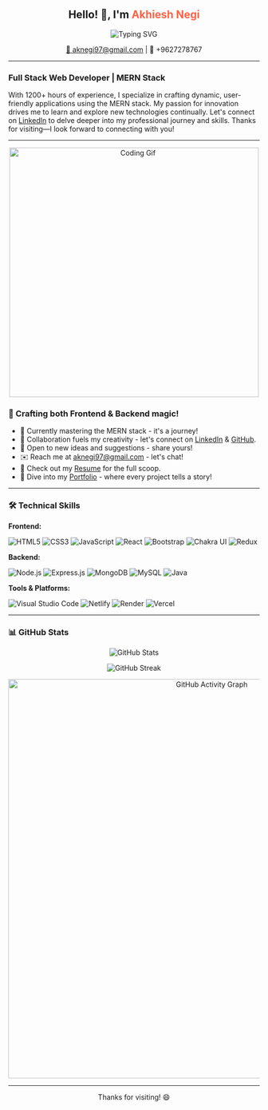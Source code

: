 <h2 align="center">Hello! 👋, I'm <span style="color:#FF6347;">Akhiesh Negi</span></h2>

<p align="center">
  <img src="https://readme-typing-svg.demolab.com?font=Fira+Code&weight=500&pause=1000&color=FF6347&center=true&vCenter=true&width=435&lines=Akhiesh+Negi;Full+Stack+Web+Developer;MERN+Stack+Enthusiast" alt="Typing SVG" />
</p>

<p align="center">
  <a href="mailto:aknegi97@gmail.com">📧 aknegi97@gmail.com</a> |
  📱 +9627278767
</p>

---

### Full Stack Web Developer | MERN Stack

With 1200+ hours of experience, I specialize in crafting dynamic, user-friendly applications using the MERN stack. My passion for innovation drives me to learn and explore new technologies continually. Let's connect on [LinkedIn](https://www.linkedin.com/in/akhilesh-negi/) to delve deeper into my professional journey and skills. Thanks for visiting—I look forward to connecting with you!

---

<p align="center">
  <img src="https://media.giphy.com/media/qgQUggAC3Pfv687qPC/giphy.gif" alt="Coding Gif" width="500"/>
</p>

### 🚀 Crafting both Frontend & Backend magic!

- 🌟 Currently mastering the MERN stack - it's a journey!
- 💬 Collaboration fuels my creativity - let's connect on [LinkedIn](https://www.linkedin.com/in/akhilesh-negi/) & [GitHub](https://github.com/Akhil97Negi).
- 🎨 Open to new ideas and suggestions - share yours!
- ✉️ Reach me at [aknegi97@gmail.com](mailto:aknegi97@gmail.com) - let's chat!
- 📄 Check out my [Resume](#) for the full scoop.
- 💼 Dive into my [Portfolio](#) - where every project tells a story!

---

### 🛠️ Technical Skills

**Frontend:**

<p align="left">
  <img src="https://img.shields.io/badge/HTML5-E34F26?style=for-the-badge&logo=html5&logoColor=white" alt="HTML5"/>
  <img src="https://img.shields.io/badge/CSS3-1572B6?style=for-the-badge&logo=css3&logoColor=white" alt="CSS3"/>
  <img src="https://img.shields.io/badge/JavaScript-F7DF1E?style=for-the-badge&logo=javascript&logoColor=black" alt="JavaScript"/>
  <img src="https://img.shields.io/badge/React-61DAFB?style=for-the-badge&logo=react&logoColor=black" alt="React"/>
  <img src="https://img.shields.io/badge/Bootstrap-563D7C?style=for-the-badge&logo=bootstrap&logoColor=white" alt="Bootstrap"/>
  <img src="https://img.shields.io/badge/Chakra_UI-319795?style=for-the-badge&logo=chakra-ui&logoColor=white" alt="Chakra UI"/>
  <img src="https://img.shields.io/badge/Redux-764ABC?style=for-the-badge&logo=redux&logoColor=white" alt="Redux"/>
</p>

**Backend:**

<p align="left">
  <img src="https://img.shields.io/badge/Node.js-339933?style=for-the-badge&logo=nodedotjs&logoColor=white" alt="Node.js"/>
  <img src="https://img.shields.io/badge/Express.js-000000?style=for-the-badge&logo=express&logoColor=white" alt="Express.js"/>
  <img src="https://img.shields.io/badge/MongoDB-4EA94B?style=for-the-badge&logo=mongodb&logoColor=white" alt="MongoDB"/>
  <img src="https://img.shields.io/badge/MySQL-4479A1?style=for-the-badge&logo=mysql&logoColor=white" alt="MySQL"/>
  <img src="https://img.shields.io/badge/Java-007396?style=for-the-badge&logo=java&logoColor=white" alt="Java"/>
</p>

**Tools & Platforms:**

<p align="left">
  <img src="https://img.shields.io/badge/Visual_Studio_Code-0078D4?style=for-the-badge&logo=visual%20studio%20code&logoColor=white" alt="Visual Studio Code"/>
  <img src="https://img.shields.io/badge/Netlify-00C7B7?style=for-the-badge&logo=netlify&logoColor=white" alt="Netlify"/>
  <img src="https://img.shields.io/badge/Render-46E3B7?style=for-the-badge&logo=render&logoColor=white" alt="Render"/>
  <img src="https://img.shields.io/badge/Vercel-000000?style=for-the-badge&logo=vercel&logoColor=white" alt="Vercel"/>
</p>

---

### 📊 GitHub Stats

<p align="center">
  <img src="https://github-readme-stats.vercel.app/api?username=Akhil97Negi&show_icons=true&theme=radical" alt="GitHub Stats"/>
</p>

<p align="center">
  <img src="https://github-readme-streak-stats.herokuapp.com/?user=Akhil97Negi&theme=radical" alt="GitHub Streak"/>
</p>

<p align="center">
  <!-- Static alternative for activity graph -->
  <img src="https://github.com/Akhil97Negi/github-activity-graph/blob/master/docs/activity-graph.png" alt="GitHub Activity Graph" width="800"/>
</p>

---

<p align="center">Thanks for visiting! 😄</p>
